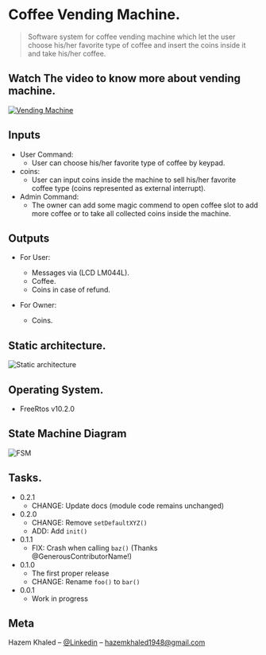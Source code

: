 # Coffee Vending Machine.
> Software system for coffee vending machine which let the user choose his/her favorite type of coffee and insert the coins inside it and take his/her coffee. 

## Watch The video to know more about vending machine.
[![Vending Machine](https://img.youtube.com/2YR-EYTD62M/VID/0.jpg)](https://www.youtube.com/watch?v=2YR-EYTD62M)


## Inputs

* User Command:
    * User can choose his/her favorite type of coffee by keypad.
* coins:
    * User can input coins inside the machine to sell his/her favorite coffee type (coins represented as external interrupt).
* Admin Command:
    * The owner can add some magic commend to open coffee slot to add more coffee or to take all collected coins inside the machine.
## Outputs

* For User:
    * Messages via (LCD LM044L).
    * Coffee.
    * Coins in case of refund.

* For Owner:
   * Coins.

## Static architecture.
![Static architecture](https://i.ibb.co/TrCbrkQ/State-Machine-Diagram.png)


## Operating System.
* FreeRtos v10.2.0

## State Machine Diagram
![FSM](https://i.ibb.co/TrCbrkQ/State-Machine-Diagram.png)


## Tasks.

* 0.2.1
    * CHANGE: Update docs (module code remains unchanged)
* 0.2.0
    * CHANGE: Remove `setDefaultXYZ()`  
    * ADD: Add `init()`
* 0.1.1
    * FIX: Crash when calling `baz()` (Thanks @GenerousContributorName!)
* 0.1.0
    * The first proper release
    * CHANGE: Rename `foo()` to `bar()`
* 0.0.1
    * Work in progress

## Meta

Hazem Khaled – [@Linkedin](https://www.linkedin.com/in/hazem-khaled-407b1b17a/) – hazemkhaled1948@gmail.com
